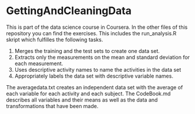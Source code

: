 # GettingAndCleaningData
This is part of the data science course in Coursera.
In the other files of this repository you can find the exercises. This includes the run_analysis.R skript which fulfilles the following tasks. 

1. Merges the training and the test sets to create one data set.
2. Extracts only the measurements on the mean and standard deviation for each measurement. 
3. Uses descriptive activity names to name the activities in the data set
4. Appropriately labels the data set with descriptive variable names. 

The averagedata.txt creates an independent data set with the average of each variable for each activity and each subject.
The CodeBook.md describes all variables and their means as well as the data and transformations that have been made.
